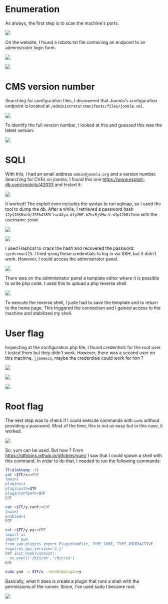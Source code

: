 # Enumeration

As always, the first step is to scan the machine's ports.

![](./assets/ports.png)

On the website, I found a robots.txt file containing an endpoint to an administrator login form.

![](./assets/robots.png)

![](./assets/administrator_login.png)

# CMS version number
Searching for configuration files, I discovered that Joomla's configuration endpoint is located at `/administrator/manifests/files/joomla.xml`.

![](./assets/joomla.png)

To identify the full version number, I looked at this and guessed this was the latest version:

![](./assets/updates_mysql.png)

# SQLI

With this, I had an email address `admin@joomla.org` and a version number. Searching for CVEs on joomla, I found this one https://www.exploit-db.com/exploits/42033 and tested it:

![](./assets/sqli_test.png)

It worked! The exploit even includes the syntax to run sqlmap, so I used the tool to dump the db. After a while, I retrieved a password hash `$2y$10$0veO/JSFh4389Lluc4Xya.dfy2MF.bZhz0jVMw.V.d3p12kBtZutm` with the username `jonah`.

![](./assets/jonah.png)

![](./assets/jonah_hash.png)

I used Hashcat to crack the hash and recovered the password: `spiderman123`. I tried using these credentials to log in via SSH, but it didn’t work. However, I could access the administrator panel.

![](./assets/administrator_panel.png)

There was on the administrator panel a template editor where it is possible to write php code. I used this to upload a php reverse shell.

![](./assets/administrator_template.png)

To execute the reverse shell, I juste had to save the template and to return to the home page. This triggered the connection and I gained access to the machine and stabilized my shell.

# User flag

Inspecting at the configuration.php file, I found credentials for the root user. I tested them but they didn't work. However, there was a second user on this machine, `jjameson`, maybe the credentials could work for him ?

![](./assets/configuration.png)

![](./assets/etc_passwd.png)

![](./assets/jjameson.png)

# Root flag

The next step was to check if I could execute commands with `sudo` without providing a password. Most of the time, this is not as easy but in this case, it worked.

![](./assets/sudo_perms.png)

So, yum can be used. But how ? From https://gtfobins.github.io/gtfobins/yum/ I saw that I could spawn a shell with this command. In order to do that, I needed to run the following commands:

```bash
TF=$(mktemp -d)
cat >$TF/x<<EOF
[main]
plugins=1
pluginpath=$TF
pluginconfpath=$TF
EOF

cat >$TF/y.conf<<EOF
[main]
enabled=1
EOF

cat >$TF/y.py<<EOF
import os
import yum
from yum.plugins import PluginYumExit, TYPE_CORE, TYPE_INTERACTIVE
requires_api_version='2.1'
def init_hook(conduit):
  os.execl('/bin/sh','/bin/sh')
EOF

sudo yum -c $TF/x --enableplugin=y
```

Basically, what it does is create a plugin that runs a shell with the permissions of the runner. Since, I've used sudo I became root.

![](./assets/sudo.png)
